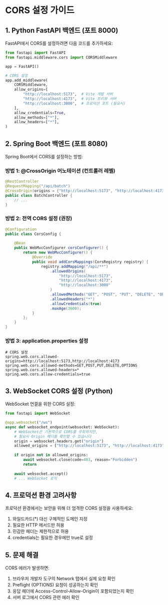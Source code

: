 # CORS 설정 가이드

## 1. Python FastAPI 백엔드 (포트 8000)

FastAPI에서 CORS를 설정하려면 다음 코드를 추가하세요:

```python
from fastapi import FastAPI
from fastapi.middleware.cors import CORSMiddleware

app = FastAPI()

# CORS 설정
app.add_middleware(
    CORSMiddleware,
    allow_origins=[
        "http://localhost:5173",  # Vite 개발 서버
        "http://localhost:4173",  # Vite 프리뷰 서버
        "http://localhost:3000",  # 프로덕션 포트 (필요시)
    ],
    allow_credentials=True,
    allow_methods=["*"],
    allow_headers=["*"],
)
```

## 2. Spring Boot 백엔드 (포트 8080)

Spring Boot에서 CORS를 설정하는 방법:

### 방법 1: @CrossOrigin 어노테이션 (컨트롤러 레벨)

```java
@RestController
@RequestMapping("/api/batch")
@CrossOrigin(origins = {"http://localhost:5173", "http://localhost:4173"})
public class BatchController {
    // ...
}
```

### 방법 2: 전역 CORS 설정 (권장)

```java
@Configuration
public class CorsConfig {
    
    @Bean
    public WebMvcConfigurer corsConfigurer() {
        return new WebMvcConfigurer() {
            @Override
            public void addCorsMappings(CorsRegistry registry) {
                registry.addMapping("/api/**")
                    .allowedOrigins(
                        "http://localhost:5173",
                        "http://localhost:4173",
                        "http://localhost:3000"
                    )
                    .allowedMethods("GET", "POST", "PUT", "DELETE", "OPTIONS")
                    .allowedHeaders("*")
                    .allowCredentials(true)
                    .maxAge(3600);
            }
        };
    }
}
```

### 방법 3: application.properties 설정

```properties
# CORS 설정
spring.web.cors.allowed-origins=http://localhost:5173,http://localhost:4173
spring.web.cors.allowed-methods=GET,POST,PUT,DELETE,OPTIONS
spring.web.cors.allowed-headers=*
spring.web.cors.allow-credentials=true
```

## 3. WebSocket CORS 설정 (Python)

WebSocket 연결을 위한 CORS 설정:

```python
from fastapi import WebSocket

@app.websocket("/ws")
async def websocket_endpoint(websocket: WebSocket):
    # WebSocket은 기본적으로 CORS를 우회하지만,
    # 필요시 Origin 헤더를 확인할 수 있습니다
    origin = websocket.headers.get("origin")
    allowed_origins = ["http://localhost:5173", "http://localhost:4173"]
    
    if origin not in allowed_origins:
        await websocket.close(code=403, reason="Forbidden")
        return
    
    await websocket.accept()
    # ... WebSocket 로직
```

## 4. 프로덕션 환경 고려사항

프로덕션 환경에서는 보안을 위해 더 엄격한 CORS 설정을 사용하세요:

1. 와일드카드(*) 대신 구체적인 도메인 지정
2. 필요한 HTTP 메서드만 허용
3. 민감한 헤더는 제한적으로 허용
4. credentials는 필요한 경우에만 true로 설정

## 5. 문제 해결

CORS 에러가 발생하면:

1. 브라우저 개발자 도구의 Network 탭에서 실제 요청 확인
2. Preflight (OPTIONS) 요청이 성공하는지 확인
3. 응답 헤더에 Access-Control-Allow-Origin이 포함되었는지 확인
4. 서버 로그에서 CORS 관련 에러 확인